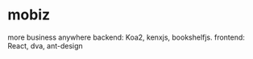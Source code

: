 # mobiz
more business anywhere
backend: Koa2, kenxjs, bookshelfjs.
frontend: React, dva, ant-design
